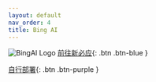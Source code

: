 ```yaml
---
layout: default
nav_order: 4
title: Bing AI
---
```

![BingAI Logo](https://ghproxy.com/https://raw.githubusercontent.com/liubanlaobanzhang/study-together-docs/main/assets/bing-logo.png)
[前往新必应](https://laobanzhang0-bing.hf.space/){: .btn .btn-blue }

[自行部署](https://laogou717.com/){: .btn .btn-purple }